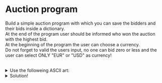 # Auction program

Build a simple auction program with which you can save the bidders and their bids inside a dictionary.<br>
At the end of the program user should be informed who won the auction with the highest bid.<br>
At the beginning of the program the user can choose a currency.<br>
Do not forget to valid the users input, no one can bid zero or less and the user can select ONLY "EUR" or "USD" as currency!
<br>
<br>


<details><summary>Use the followeing ASCII art:</summary>
  
```python
 
                         ___________
                         \         /
                          )_______(
                          |"""""""|_.-._,.---------.,_.-._
                          |       | | |               | | ''-.
                          |       |_| |_             _| |_..-'
                          |_______| '-' `'---------'` '-'
                          )"""""""(
                         /_________\\
                       .-------------.
                      /_______________\\
  
```

</details>

<details><summary>Solution!</summary>
 
```python
  
 # Display the ASCII art
print('''\

 
                         ___________
                         \         /
                          )_______(
                          |"""""""|_.-._,.---------.,_.-._
                          |       | | |               | | ''-.
                          |       |_| |_             _| |_..-'
                          |_______| '-' `'---------'` '-'
                          )"""""""(
                         /_________\\
                       .-------------.
                      /_______________\\
  

''')
# Create a dictionary to store the information about the auction
auction_information = {}
# Ask the user to select a currency
# Do not forget to validate the input
currency_options =["EUR", "USD"]
while True:
    currency = input("Choose a currency (EUR / USD): ")
    if currency in currency_options:
        break
    print("Wrong input!")

# Continue the program as long as the following variable is true
continue_program = True
while continue_program:
    bidder_name = input("What is your name? ")
    # Valid that the bid is not 0 or less
    while True:
        bid = float(input("What is your bid? "))
        if bid > 0:
            break
        print("The bid have to be higher than 0!")
    # Add the bidders name and his bid to a dictionary
    auction_information[bidder_name] = float(bid)
    other_bidder = input("Are there any other bidders? Type 'yes or 'no': ")
    if other_bidder.lower() == "no":
        continue_program = False
# Search inside the dictionary "auction_information" the highest bid
# and display it with the bidders name to show the winner
highest_bid = 0
highest_bidder = ""
for bidder in auction_information:
    bid = auction_information[bidder]
    if bid > highest_bid:
        highest_bid = bid
        highest_bidder = bidder

# Display who is the winner
print(f"The winner is {highest_bidder} with a bid of {highest_bid} {currency}") 
  
```

</details>
